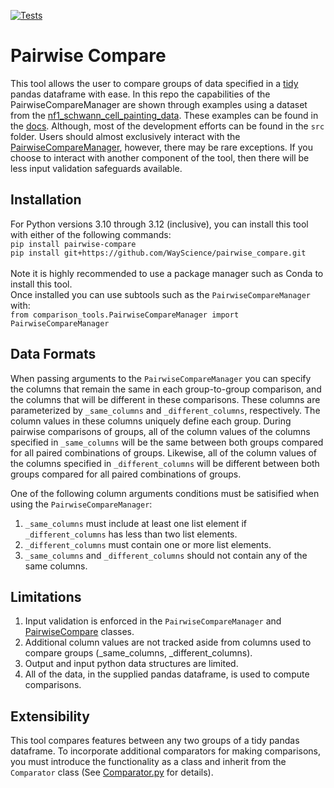 [![Tests](https://github.com/WayScience/pairwise_compare/actions/workflows/python-app.yml/badge.svg)](https://github.com/WayScience/pairwise_compare/actions/workflows/python-app.yml)
# Pairwise Compare
This tool allows the user to compare groups of data specified in a [tidy](https://tidyr.tidyverse.org/articles/tidy-data.html) pandas dataframe with ease.
In this repo the capabilities of the PairwiseCompareManager are shown through examples using a dataset from the [nf1_schwann_cell_painting_data](https://github.com/WayScience/nf1_schwann_cell_painting_data).
These examples can be found in the [docs](https://github.com/WayScience/pairwise_compare/tree/main/docs).
Although, most of the development efforts can be found in the `src` folder.
Users should almost exclusively interact with the [PairwiseCompareManager](https://github.com/WayScience/pairwise_compare/blob/main/src/comparison_tools/PairwiseCompareManager.py), however, there may be rare exceptions.
If you choose to interact with another component of the tool, then there will be less input validation safeguards available.

## Installation
For Python versions 3.10 through 3.12 (inclusive), you can install this tool with either of the following commands:<br>
`pip install pairwise-compare`<br>
`pip install git+https://github.com/WayScience/pairwise_compare.git`<br>
<br>
Note it is highly recommended to use a package manager such as Conda to install this tool.<br>
Once installed you can use subtools such as the `PairwiseCompareManager` with:<br>
`from comparison_tools.PairwiseCompareManager import PairwiseCompareManager`

## Data Formats
When passing arguments to the `PairwiseCompareManager` you can specify the columns that remain the same in each group-to-group comparison, and the columns that will be different in these comparisons.
These columns are parameterized by `_same_columns` and `_different_columns`, respectively.
The column values in these columns uniquely define each group.
During pairwise comparisons of groups, all of the column values of the columns specified in `_same_columns` will be the same between both groups compared for all paired combinations of groups.
Likewise, all of the column values of the columns specified in `_different_columns` will be different between both groups compared for all paired combinations of groups.

One of the following column arguments conditions must be satisified when using the `PairwiseCompareManager`:
1. `_same_columns` must include at least one list element if `_different_columns` has less than two list elements.
2. `_different_columns` must contain one or more list elements.
3. `_same_columns` and `_different_columns` should not contain any of the same columns.

## Limitations
1. Input validation is enforced in the `PairwiseCompareManager` and [PairwiseCompare](https://github.com/WayScience/pairwise_compare/blob/main/src/comparison_tools/PairwiseCompare.py) classes.
2. Additional column values are not tracked aside from columns used to compare groups (_same_columns, _different_columns).
3. Output and input python data structures are limited.
4. All of the data, in the supplied pandas dataframe, is used to compute comparisons.

## Extensibility
This tool compares features between any two groups of a tidy pandas dataframe.
To incorporate additional comparators for making comparisons, you must introduce the functionality as a class and inherit from the `Comparator` class (See [Comparator.py](https://github.com/WayScience/pairwise_compare/blob/main/src/comparators/Comparator.py) for details).
